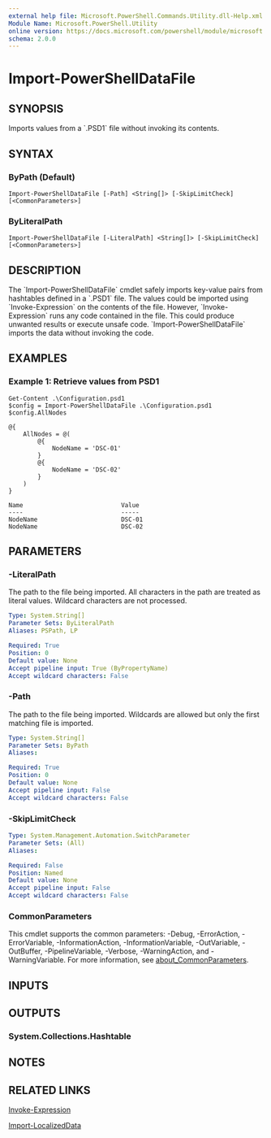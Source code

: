 ```yaml
---
external help file: Microsoft.PowerShell.Commands.Utility.dll-Help.xml
Module Name: Microsoft.PowerShell.Utility
online version: https://docs.microsoft.com/powershell/module/microsoft.powershell.utility/import-powershelldatafile?view=powershell-7.1&WT.mc_id=ps-gethelp
schema: 2.0.0
---
```


# Import-PowerShellDataFile

## SYNOPSIS
Imports values from a \`.PSD1\` file without invoking its contents.

## SYNTAX

### ByPath (Default)
```
Import-PowerShellDataFile [-Path] <String[]> [-SkipLimitCheck] [<CommonParameters>]
```

### ByLiteralPath
```
Import-PowerShellDataFile [-LiteralPath] <String[]> [-SkipLimitCheck] [<CommonParameters>]
```

## DESCRIPTION
The \`Import-PowerShellDataFile\` cmdlet safely imports key-value pairs from hashtables defined in a \`.PSD1\` file.
The values could be imported using \`Invoke-Expression\` on the contents of the file.
However, \`Invoke-Expression\` runs any code contained in the file.
This could produce unwanted results or execute unsafe code.
\`Import-PowerShellDataFile\` imports the data without invoking the code.

## EXAMPLES

### Example 1: Retrieve values from PSD1
```
Get-Content .\Configuration.psd1
$config = Import-PowerShellDataFile .\Configuration.psd1
$config.AllNodes

@{
    AllNodes = @(
        @{
            NodeName = 'DSC-01'
        }
        @{
            NodeName = 'DSC-02'
        }
    )
}

Name                           Value
----                           -----
NodeName                       DSC-01
NodeName                       DSC-02
```

## PARAMETERS

### -LiteralPath
The path to the file being imported.
All characters in the path are treated as literal values.
Wildcard characters are not processed.

```yaml
Type: System.String[]
Parameter Sets: ByLiteralPath
Aliases: PSPath, LP

Required: True
Position: 0
Default value: None
Accept pipeline input: True (ByPropertyName)
Accept wildcard characters: False
```

### -Path
The path to the file being imported.
Wildcards are allowed but only the first matching file is imported.

```yaml
Type: System.String[]
Parameter Sets: ByPath
Aliases:

Required: True
Position: 0
Default value: None
Accept pipeline input: False
Accept wildcard characters: False
```

### -SkipLimitCheck


```yaml
Type: System.Management.Automation.SwitchParameter
Parameter Sets: (All)
Aliases:

Required: False
Position: Named
Default value: None
Accept pipeline input: False
Accept wildcard characters: False
```

### CommonParameters
This cmdlet supports the common parameters: -Debug, -ErrorAction, -ErrorVariable, -InformationAction, -InformationVariable, -OutVariable, -OutBuffer, -PipelineVariable, -Verbose, -WarningAction, and -WarningVariable. For more information, see [about_CommonParameters](http://go.microsoft.com/fwlink/?LinkID=113216).

## INPUTS

## OUTPUTS

### System.Collections.Hashtable
## NOTES

## RELATED LINKS

[Invoke-Expression]()

[Import-LocalizedData]()

